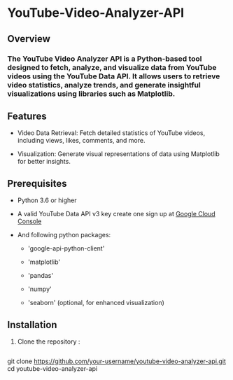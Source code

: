# YouTube-Video-Analyzer-API

## Overview

<p><h3>The YouTube Video Analyzer API is a Python-based tool designed to fetch, analyze, and visualize data from YouTube videos using the YouTube Data API. It allows users to retrieve video statistics, analyze trends, and generate insightful visualizations using libraries such as Matplotlib.</h3></p>

## Features 
- Video Data Retrieval: Fetch detailed statistics of YouTube videos, including views, likes, comments, and more.
  
- Visualization: Generate visual representations of data using Matplotlib for better insights.

## Prerequisites
- Python 3.6 or higher
- A valid YouTube Data API v3 key create one sign up at [Google Cloud Console](https://console.cloud.google.com/welcome?_gl=1*1jpi0pq*_up*MQ..&gclid=6fee5bd906181f19f5443d1e43428b92&gclsrc=3p.ds&hl=en&project=yt-media-432209)
- And following python packages:
  
  - 'google-api-python-client'
    
  - 'matplotlib'
    
  - 'pandas'
    
  - 'numpy'
    
  - 'seaborn' (optional, for enhanced visualization)

## Installation 

1. Clone the repository :
   ```bash
  git clone https://github.com/your-username/youtube-video-analyzer-api.git
cd youtube-video-analyzer-api
 ```
